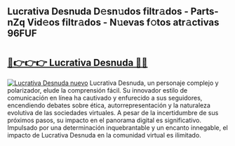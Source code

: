 ## Lucrativa Desnuda D𝚎sn𝚞dos filtr𝚊dos - Parts-nZq Vid𝚎os filtr𝚊dos - N𝚞evas f𝚘tos atr𝚊ctivas 96FUF

# <h2><a href="http://mb4nf2.tromn.icu/?c=Lucrativa+Desnuda">🔗👉👉👉 Lucrativa Desnuda 🔗🔗</a></h2>

[![Lucrativa Desnuda nuevo](https://i.imgur.com/pEAQMta.gif)](http://mb4nf2.tromn.icu/?c=Lucrativa+Desnuda)
Lucrativa Desnuda, un personaje complejo y polarizador, elude la comprensión fácil. Su innovador estilo de comunicación en línea ha cautivado y enfurecido a sus seguidores, encendiendo debates sobre ética, autorrepresentación y la naturaleza evolutiva de las sociedades virtuales. A pesar de la incertidumbre de sus próximos pasos, su impacto en el panorama digital es significativo. Impulsado por una determinación inquebrantable y un encanto innegable, el impacto de Lucrativa Desnuda en la comunidad virtual es ilimitado.
